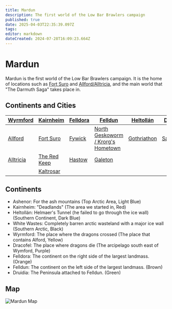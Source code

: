 ```yaml
---
title: Mardun
description: The first world of the Low Bar Brawlers campaign
published: true
date: 2025-04-03T22:35:39.097Z
tags: 
editor: markdown
dateCreated: 2024-07-28T16:09:23.664Z
---
```


# Mardun
Mardun is the first world of the Low Bar Brawlers campaign. It is the home of locations such as [Fort Suro](/locations/Mardun/Fort-Suro) and [Allford/Alltricia](/locations/Mardun/Allford), and the main world that "The Darmuth Saga" takes place in.

## Continents and Cities

| [**Wyrmford**](/locations/Mardun/Wyrmford) | [**Kairnheim**](/locations/Mardun/Kairnheim) | [**Felldora**](/locations/Mardun/Felldora) | [**Felldun**](/locations/Mardun/Felldun) | [**Heltollán**](/locations/Mardun/Heltollan) | [**Dracofel**](/locations/Mardun/Dracofel) | [**Druidia**](/locations/Mardun/Druidia) |
|-------------|-------------|-------------|-------------|-------------|-------------|-------------|
| [Allford](/locations/Mardun/Allford) | [Fort Suro](/locations/Mardun/Fort-Suro) | [Fywick](/locations/Mardun/Fywick) | [North Geskoworm / Krorg's Hometown](/locations/Mardun/North-Geskoworm) | [Gothriathon](/locations/Mardun/Gothriathon) | [Saragassa](/locations/Mardun/Saragassa) | [Wegate](/locations/Mardun/Wegate) |
| [Alltricia](/locations/Mardun/Allford) | [The Red Keep](/locations/Mardun/The-Red-Keep) | [Hastow](/locations/Mardun/Hastow) | [Galeton](/locations/Mardun/Galeton) | | | |
| | [Kaltrosar](/locations/Mardun/Kaltrosar) | |  | | | |


## Continents

-   Ashenor: For the ash mountains (Top Arctic Area, Light Blue)
-   Kairnheim: "Deadlands" (The area we started in, Red)
-   Heltollán: Helmaer's Tunnel (he failed to go through the ice wall) (Southern Continent, Dark Blue)
-   White Wastes: Completely barren arctic wasteland with a major ice wall (Southern Arctic, Black)
-   Wyrmford: The place where the dragons crossed (The place that contains Alford, Yellow)
-   Dracofel: The place where dragons die (The arcipelago south east of Wymford, Purple)
-   Felldora: The continent on the right side of the largest landmass. (Orange)
-   Felldun: The continent on the left side of the largest landmass. (Brown)
-   Druidia: The Peninsula attached to Felldun. (Green)

## Map

<img src="/maps/mardun.webp" class="img-fluid" alt="Mardun Map">


